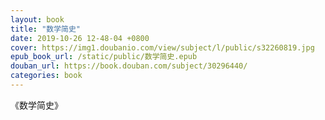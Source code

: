 ```yaml
---
layout: book
title: "数学简史"
date: 2019-10-26 12-48-04 +0800
cover: https://img1.doubanio.com/view/subject/l/public/s32260819.jpg
epub_book_url: /static/public/数学简史.epub
douban_url: https://book.douban.com/subject/30296440/
categories: book
---
```


《数学简史》